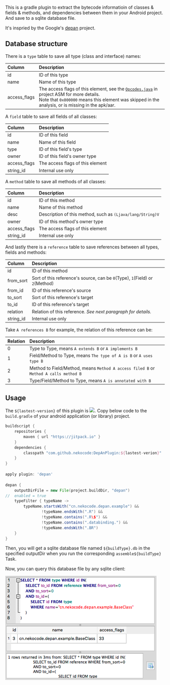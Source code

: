 This is a gradle plugin to extract the bytecode informatioin of classes & fields & methods, and dependencies between them in your Android project. And save to a sqlite database file. 

It's inspried by the Google's [depan](https://github.com/google/depan) project.

## Database structure

There is a `type` table to save all type (class and interface) names:

| Column | Description |
| :- | :- |
| id | ID of this type |
| name | Name of this type |
| access_flags | The access flags of this element, see the [`Opcodes.java`](https://gitlab.ow2.org/asm/asm/blob/ASM_6_0/src/org/objectweb/asm/Opcodes.java#L64-88) in project ASM for more details.<br/>Note that `0x800000` means this element was skipped in the analysis, or is missing in the apk/aar. |

A `field` table to save all fields of all classes:

| Column | Description |
| :- | :- |
| id | ID of this field |
| name | Name of this field |
| type | ID of this field's type |
| owner | ID of this field's owner type |
| access_flags | The access flags of this element |
| string_id | Internal use only |

A `method` table to save all methods of all classes:

| Column | Description |
| :- | :- |
| id | ID of this method |
| name | Name of this method |
| desc | Description of this method, such as `(Ljava/lang/String)V` |
| owner | ID of this method's owner type |
| access_flags | The access flags of this element |
| string_id | Internal use only |

And lastly there is a `reference` table to save references between all types, fields and methods:

| Column | Description |
| :- | :- |
| id | ID of this method |
| from_sort | Sort of this reference's source, can be `0`(Type), `1`(Field) or `2`(Method) |
| from_id | ID of this reference's source |
| to_sort | Sort of this reference's target |
| to_id | ID of this reference's target |
| relation | Relation of this reference. *See next paragraph for details.* |
| string_id | Internal use only |

Take `A references B` for example, the relation of this reference can be:

| Relation | Description |
| :- | :- |
| 0 | Type to Type, means `A extends B` or `A implements B` |
| 1 | Field/Method to Type, means `The type of A is B` or `A uses type B` |
| 2 | Method to Field/Method, means `Method A access filed B` or `Method A calls method B` |
| 3 | Type/Field/Method to Type, means `A is annotated with B` |

## Usage

The `${lastest-version}` of this plugin is [![](https://jitpack.io/v/nekocode/DepAnPlugin.svg)](https://jitpack.io/#nekocode/DepAnPlugin). Copy below code to the `build.gradle` of your android application (or library) project.

```gradle
buildscript {
    repositories {
        maven { url "https://jitpack.io" }
    }
    dependencies {
        classpath "com.github.nekocode:DepAnPlugin:${lastest-verion}"
    }
}

apply plugin: 'depan'
 
depan {
    outputDirFile = new File(project.buildDir, "depan")
//  enabled = true
    typeFilter { typeName ->
        typeName.startsWith("cn.nekocode.depan.example") &&
                !typeName.endsWith(".R") &&
                !typeName.contains(".R\$") &&
                !typeName.contains(".databinding.") &&
                !typeName.endsWith(".BR")
    }
}
```

Then, you will get a sqlite database file named `${buildType}.db` in the specified outputDir when you run the corresponding `assemble${buildType}` Task.

Now, you can query this database file by any sqlite client: 

![query_result](images/query_result.png)
